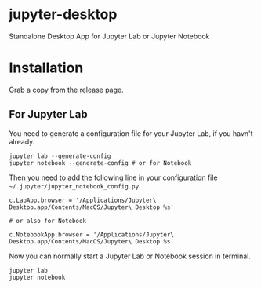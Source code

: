 # jupyter-desktop
Standalone Desktop App for Jupyter Lab or Jupyter Notebook

# Installation

Grab a copy from the [release page](https://github.com/alanzchen/jupyter-desktop/releases/).


## For Jupyter Lab

You need to generate a configuration file for your Jupyter Lab, if you havn't already.

```
jupyter lab --generate-config
jupyter notebook --generate-config # or for Notebook
```

Then you need to add the following line in your configuration file `~/.jupyter/jupyter_notebook_config.py`.

```
c.LabApp.browser = '/Applications/Jupyter\ Desktop.app/Contents/MacOS/Jupyter\ Desktop %s'

# or also for Notebook

c.NotebookApp.browser = '/Applications/Jupyter\ Desktop.app/Contents/MacOS/Jupyter\ Desktop %s'
```

Now you can normally start a Jupyter Lab or Notebook session in terminal.

```
jupyter lab
jupyter notebook
```